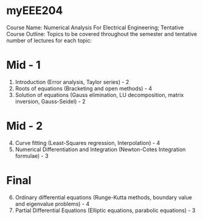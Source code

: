 # myEEE204
Course Name: Numerical Analysis For Electrical Engineering;
Tentative Course Outline:
Topics to be covered throughout the semester and tentative number of lectures for each topic:
# Mid - 1
1. Introduction (Error analysis, Taylor series) - 2
2. Roots of equations (Bracketing and open methods) - 4
3. Solution of equations (Gauss elimination, LU decomposition, matrix inversion, Gauss-Seidel) - 2
# Mid - 2
4. Curve fitting (Least-Squares regression, Interpolation) - 4
5. Numerical Differentiation and Integration (Newton-Cotes Integration formulae) - 3
# Final
6. Ordinary differential equations (Runge-Kutta methods, boundary value and eigenvalue problems) - 4
7. Partial Differential Equations (Elliptic equations, parabolic equations) - 3

